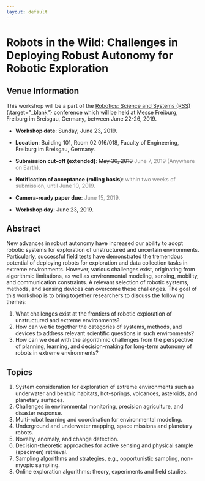 ```yaml
---
layout: default
---
```


# **Robots in the Wild: Challenges in Deploying Robust Autonomy for Robotic Exploration**

## **Venue Information**

This workshop will be a part of the [Robotics: Science and Systems (RSS)](http://www.roboticsconference.org/){:target="_blank"} conference which will be held at Messe Freiburg, Freiburg im Breisgau, Germany, between June 22-26, 2019.

* **Workshop date**: Sunday, June 23, 2019.
* **Location**: Building 101, Room 02 016/018, Faculty of Engineering, Freiburg im Breisgau, Germany.

* **Submission cut-off (extended)**: ~~May 30, 2019~~ <span style="color:grey">June 7, 2019 (Anywhere on Earth).</span>
* **Notification of acceptance (rolling basis)**: <span style="color:grey">within two weeks of submission, until June 10, 2019.</span>
* **Camera-ready paper due**: <span style="color:grey">June 15, 2019.</span>
* **Workshop day**: June 23, 2019.


## **Abstract**

New advances in robust autonomy have increased our ability to adopt robotic systems for exploration of unstructured and uncertain environments. Particularly, successful field tests have demonstrated the tremendous potential of deploying robots for exploration and data collection tasks in extreme environments. However, various challenges exist, originating from algorithmic limitations, as well as environmental modeling, sensing, mobility, and communication constraints. A relevant selection of robotic systems, methods, and sensing devices can overcome these challenges. The goal of this workshop is to bring together researchers to discuss the following themes:

1. What challenges exist at the frontiers of robotic exploration of unstructured and extreme environments?
2. How can we tie together the categories of systems, methods, and devices to address relevant scientific questions in such environments? 
3. How can we deal with the algorithmic challenges from the perspective of planning, learning, and decision-making for long-term autonomy of robots in extreme environments?


## **Topics**

1. System consideration for exploration of extreme environments such as underwater and benthic habitats, hot-springs, volcanoes, asteroids, and planetary surfaces.
2. Challenges in environmental monitoring, precision agriculture, and disaster response.
3. Multi-robot learning and coordination for environmental modeling.
4. Underground and underwater mapping, space missions and planetary robots.
5. Novelty, anomaly, and change detection.
6. Decision-theoretic approaches for active sensing and physical sample (specimen) retrieval.
7. Sampling algorithms and strategies, e.g., opportunistic sampling, non-myopic sampling.
8. Online exploration algorithms: theory, experiments and field studies.


